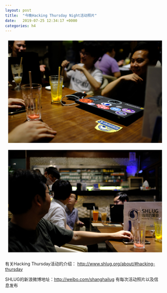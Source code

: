 ```yaml
---
layout: post
title:  "今晚Hacking Thursday Night活动照片"
date:   2019-07-25 12:34:17 +0000
categories: h4
---
```


[<img style='margin:10px;' src='https://raw.githubusercontent.com/shanghailug/res2019q3/master/j725.h4/j725_2025_0300+08.1920p.jpg'>](https://raw.githubusercontent.com/shanghailug/res2019q3/master/j725.h4/j725_2025_0300+08.JPG)
[<img style='margin:10px;' src='https://raw.githubusercontent.com/shanghailug/res2019q3/master/j725.h4/j725_2026_5000+08.1920p.jpg'>](https://raw.githubusercontent.com/shanghailug/res2019q3/master/j725.h4/j725_2026_5000+08.JPG)

有关Hacking Thursday活动的介绍：
http://www.shlug.org/about/#hacking-thursday

SHLUG的新浪微博地址：http://weibo.com/shanghailug 有每次活动照片以及信息发布


